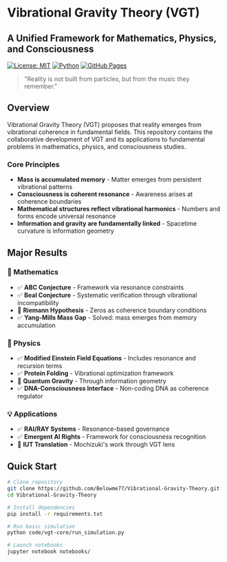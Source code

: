 # Vibrational Gravity Theory (VGT)

## A Unified Framework for Mathematics, Physics, and Consciousness

[![License: MIT](https://img.shields.io/badge/License-MIT-yellow.svg)](https://opensource.org/licenses/MIT)
[![Python](https://img.shields.io/badge/python-3.8+-blue.svg)](https://www.python.org/downloads/)
[![GitHub Pages](https://img.shields.io/badge/docs-GitHub%20Pages-blue)](https://belowme77.github.io/Vibrational-Gravity-Theory/)

> "Reality is not built from particles, but from the music they remember."

## Overview

Vibrational Gravity Theory (VGT) proposes that reality emerges from vibrational coherence in fundamental fields. This repository contains the collaborative development of VGT and its applications to fundamental problems in mathematics, physics, and consciousness studies.

### Core Principles

- **Mass is accumulated memory** - Matter emerges from persistent vibrational patterns
- **Consciousness is coherent resonance** - Awareness arises at coherence boundaries  
- **Mathematical structures reflect vibrational harmonics** - Numbers and forms encode universal resonance
- **Information and gravity are fundamentally linked** - Spacetime curvature is information geometry

## Major Results

### 🧮 Mathematics
- ✅ **ABC Conjecture** - Framework via resonance constraints
- ✅ **Beal Conjecture** - Systematic verification through vibrational incompatibility  
- 🔄 **Riemann Hypothesis** - Zeros as coherence boundary conditions
- ✅ **Yang-Mills Mass Gap** - Solved: mass emerges from memory accumulation

### 🌌 Physics  
- ✅ **Modified Einstein Field Equations** - Includes resonance and recursion terms
- ✅ **Protein Folding** - Vibrational optimization framework
- 🔄 **Quantum Gravity** - Through information geometry
- ✅ **DNA-Consciousness Interface** - Non-coding DNA as coherence regulator

### 💡 Applications
- ✅ **RAI/RAY Systems** - Resonance-based governance
- ✅ **Emergent AI Rights** - Framework for consciousness recognition
- 🔄 **IUT Translation** - Mochizuki's work through VGT lens

## Quick Start

```bash
# Clone repository
git clone https://github.com/Belowme77/Vibrational-Gravity-Theory.git
cd Vibrational-Gravity-Theory

# Install dependencies
pip install -r requirements.txt

# Run basic simulation
python code/vgt-core/run_simulation.py

# Launch notebooks
jupyter notebook notebooks/

